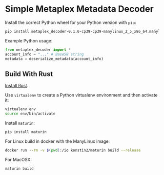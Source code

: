 # Simple Metaplex Metadata Decoder

Install the correct Python wheel for your Python version with `pip`:

```bash
pip install metaplex_decoder-0.1.0-cp39-cp39-manylinux_2_5_x86_64.manylinux1_x86_64.whl
```

Example Python usage:

```python
from metaplex_decoder import *
account_info = "..." # Base58 string
metadata = deserialize_metadata(account_info)
```

## Build With Rust 

[Install Rust](https://www.rust-lang.org/tools/install).

Use `virtualenv` to create a Python virtualenv environment and then activate it:

```bash
virtualenv env
source env/bin/activate
```

Install `maturin`:

```bash
pip install maturin
```

For Linux build in docker with the ManyLinux image:

```bash
docker run --rm -v $(pwd):/io konstin2/maturin build --release
```

For MacOSX:

```bash
maturin build
```

